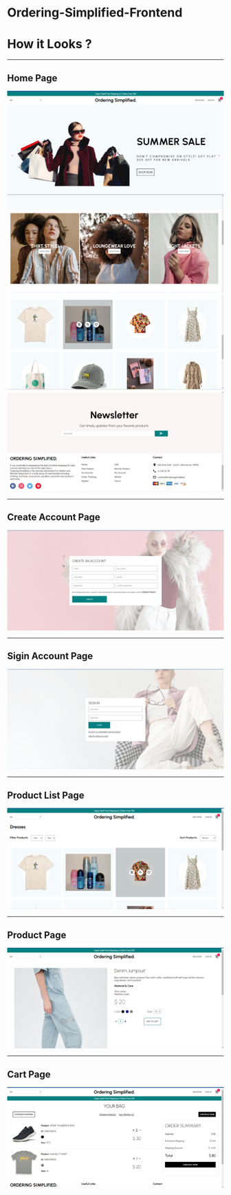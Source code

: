 # Ordering-Simplified-Frontend

# How it Looks ?

---
## Home Page
<img src = "/images/image(1).png" />
<img src = "/images/image(2).png" />
<img src = "/images/image(3).png" />
<img src = "/images/image(4).png" />

---
## Create Account Page
<img src = "/images/image(5).png" />

---
## Sigin Account Page
<img src = "/images/image(6).png" />

---
## Product List Page
<img src = "/images/image(8).png" />

---
## Product Page
<img src = "/images/image(7).png" />

---
## Cart Page
<img src = "/images/image(9).png" />
